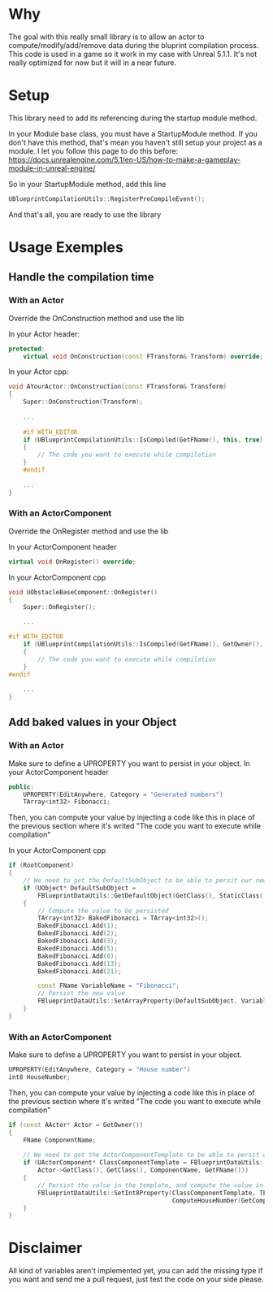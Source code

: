 ﻿# Why
The goal with this really small library is to allow an actor to compute/modify/add/remove data during the bluprint compilation process. This code is used in a game so it work in my case with Unreal 5.1.1. It's not really optimized for now but it will in a near future.

# Setup
This library need to add its referencing during the startup module method.

In your Module base class, you must have a StartupModule method. If you don't have this method, that's mean you haven't still setup your project as a module. I let you follow this page to do this before: https://docs.unrealengine.com/5.1/en-US/how-to-make-a-gameplay-module-in-unreal-engine/

So in your StartupModule method, add this line
```cpp
UBlueprintCompilationUtils::RegisterPreCompileEvent();
```

And that's all, you are ready to use the library

# Usage Exemples
## Handle the compilation time
### With an Actor
Override the OnConstruction method and use the lib

In your Actor header: 
```cpp
protected: 
	virtual void OnConstruction(const FTransform& Transform) override;
```

In your Actor cpp:
```cpp
void AYourActor::OnConstruction(const FTransform& Transform)
{
    Super::OnConstruction(Transform);
    
    ...
    
    #if WITH_EDITOR
    if (UBlueprintCompilationUtils::IsCompiled(GetFName(), this, true))
    {
        // The code you want to execute while compilation
    }
    #endif
    
    ...
}
```

### With an ActorComponent
Override the OnRegister method and use the lib

In your ActorComponent header
```cpp
virtual void OnRegister() override;
```

In your ActorComponent cpp
```cpp
void UObstacleBaseComponent::OnRegister()
{
	Super::OnRegister();

    ...

#if WITH_EDITOR
	if (UBlueprintCompilationUtils::IsCompiled(GetFName(), GetOwner(), true))
	{
        // The code you want to execute while compilation
	}
#endif
    
    ...
}
```

## Add baked values in your Object
### With an Actor
Make sure to define a UPROPERTY you want to persist in your object.
In your ActorComponent header
```cpp
public:
	UPROPERTY(EditAnywhere, Category = "Generated numbers")
	TArray<int32> Fibonacci;
```

Then, you can compute your value by injecting a code like this in place of the previous section where it's writed "The code you want to execute while compilation"

In your ActorComponent cpp
```cpp
if (RootComponent)
{
    // We need to get the DefaultSubObject to be able to persit our new values
    if (UObject* DefaultSubObject =
        FBlueprintDataUtils::GetDefaultObject(GetClass(), StaticClass()))
    {			
        // Compute the value to be persisted
        TArray<int32> BakedFibonacci = TArray<int32>();
		BakedFibonacci.Add(1);
		BakedFibonacci.Add(2);
		BakedFibonacci.Add(3);
		BakedFibonacci.Add(5);
		BakedFibonacci.Add(8);
		BakedFibonacci.Add(13);
		BakedFibonacci.Add(21);

		const FName VariableName = "Fibonacci";
		// Persist the new value
		FBlueprintDataUtils::SetArrayProperty(DefaultSubObject, VariableName, BakedFibonacci);
    }
}
```

### With an ActorComponent
Make sure to define a UPROPERTY you want to persist in your object.
```cpp
UPROPERTY(EditAnywhere, Category = "House number")
int8 HouseNumber;
```

Then, you can compute your value by injecting a code like this in place of the previous section where it's writed "The code you want to execute while compilation"
```cpp
if (const AActor* Actor = GetOwner())
{
    FName ComponentName;
    
    // We need to get the ActorComponentTemplate to be able to persit our new values
    if (UActorComponent* ClassComponentTemplate = FBlueprintDataUtils::GetClassComponentTemplate(
        Actor->GetClass(), GetClass(), ComponentName, GetFName()))
    {
        // Persist the value in the template, and compute the value in a dedicated function
        FBlueprintDataUtils::SetInt8Property(ClassComponentTemplate, TEXT("HouseNumber"),
                                             ComputeHouseNumber(GetComponentLocation()));
    }
}
```

# Disclaimer
All kind of variables aren't implemented yet, you can add the missing type if you want and send me a pull request, just test the code on your side please.